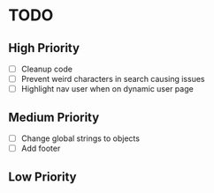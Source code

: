 # TODO

## High Priority

- [ ] Cleanup code
- [ ] Prevent weird characters in search causing issues
- [ ] Highlight nav user when on dynamic user page

## Medium Priority

- [ ] Change global strings to objects
- [ ] Add footer

## Low Priority
